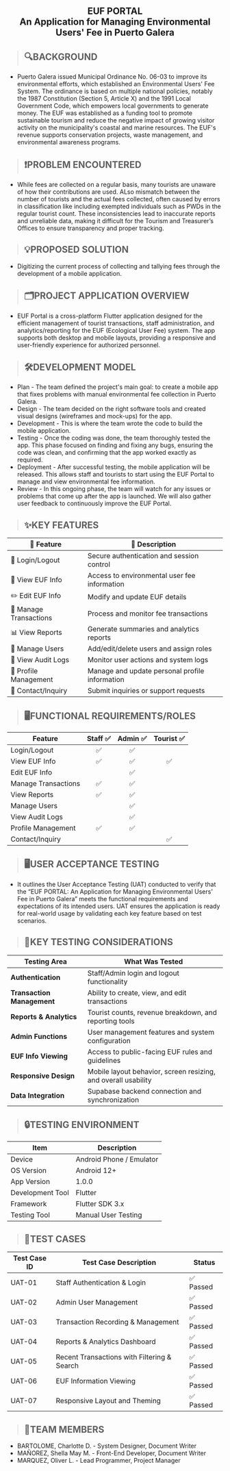 <h2 align="center">EUF PORTAL <br>An Application for Managing Environmental Users' Fee in Puerto Galera</h2>

> ### <h2>🔍BACKGROUND</h2>
- Puerto Galera issued Municipal Ordinance No. 06-03 to improve its environmental efforts, which established an Environmental Users' Fee System. The ordinance is based on multiple national policies, notably the 1987 Constitution (Section 5, Article X) and the 1991 Local Government Code, which empowers local governments to generate money. The EUF was established as a funding tool to promote sustainable tourism and reduce the negative impact of growing visitor activity on the municipality's coastal and marine resources. The EUF's revenue supports conservation projects, waste management, and environmental awareness programs.

> ### <h2>❗PROBLEM ENCOUNTERED</h2>
- While fees are collected on a regular basis, many tourists are unaware of how their contributions are used. ALso mismatch between the number of tourists and the actual fees collected, often caused by errors in classification like including exempted individuals such as PWDs in the regular tourist count. These inconsistencies lead to inaccurate reports and unreliable data, making it difficult for  the Tourism and Treasurer’s Offices to ensure transparency and proper tracking.

> ### <h2>💡PROPOSED SOLUTION</h2>
- Digitizing the current process of collecting and tallying fees through the development of a mobile application.
  
> ### <h2>🗂️PROJECT APPLICATION OVERVIEW</h2>
- EUF Portal is a cross-platform Flutter application designed for the efficient management of tourist transactions, staff administration, and analytics/reporting for the EUF (Ecological User Fee) system. The app supports both desktop and mobile layouts, providing a responsive and user-friendly experience for authorized personnel.

> ### <h2>🛠️DEVELOPMENT MODEL</h2>
- Plan - The team defined the project's main goal: to create a mobile app that fixes problems with manual environmental fee collection in Puerto Galera.
- Design - The team decided on the right software tools and created visual designs (wireframes and mock-ups) for the app.
- Development - This is where the team wrote the code to build the mobile application.
- Testing - Once the coding was done, the team thoroughly tested the app. This phase focused on finding and fixing any bugs, ensuring the code was clean, and confirming that the app worked exactly as required.
- Deployment - After successful testing, the mobile application will be released. This allows staff and tourists to start using the EUF Portal to manage and view environmental fee information.
- Review - In this ongoing phase, the team will watch for any issues or problems that come up after the app is launched. We will also gather user feedback to continuously improve the EUF Portal.
  
> ### <h2>✨KEY FEATURES</h2>
| 🌟 **Feature**             | 📝 **Description**                                                               | 
|----------------------------|----------------------------------------------------------------------------------|
| 🔐 Login/Logout            | Secure authentication and session control                                        |
| 📄 View EUF Info           | Access to environmental user fee information                                    | 
| ✏️ Edit EUF Info           | Modify and update EUF details                                                    |
| 💼 Manage Transactions     | Process and monitor fee transactions                                            | 
| 📊 View Reports            | Generate summaries and analytics reports                                        | 
| 👥 Manage Users            | Add/edit/delete users and assign roles                                          |
| 📜 View Audit Logs         | Monitor user actions and system logs                                            |
| 🙍 Profile Management      | Manage and update personal profile information                                  |
| 📩 Contact/Inquiry         | Submit inquiries or support requests                                            |

> ### <h2>🖥️FUNCTIONAL REQUIREMENTS/ROLES</h2>
| **Feature**             | **Staff** ✅ | **Admin** ✅ | **Tourist** ✅ |
|-------------------------|:------------:|:------------:|:--------------:|
| Login/Logout            | ✅           | ✅           |                |
| View EUF Info           | ✅           | ✅           | ✅             |
| Edit EUF Info           |              | ✅           |                |
| Manage Transactions     | ✅           | ✅           |                |
| View Reports            | ✅           | ✅           |                |
| Manage Users            |              | ✅           |                |
| View Audit Logs         |              | ✅           |                |
| Profile Management      | ✅           | ✅           |                |
| Contact/Inquiry         |              |              | ✅             |

> ### <h2>🖥️USER ACCEPTANCE TESTING</h2>
- It outlines the User Acceptance Testing (UAT) conducted to verify that the “EUF PORTAL: An Application for Managing Environmental Users' Fee in Puerto Galera”  meets the functional requirements and expectations of its intended users. UAT ensures the application is ready for real-world usage by validating each key feature based on test scenarios.

> ### <h2>🔧KEY TESTING CONSIDERATIONS</h2>
| **Testing Area**           | **What Was Tested**                                            |
| -------------------------- | -------------------------------------------------------------- |
| **Authentication**         | Staff/Admin login and logout functionality                     |
| **Transaction Management** | Ability to create, view, and edit transactions                 |
| **Reports & Analytics**    | Tourist counts, revenue breakdown, and reporting tools         |
| **Admin Functions**        | User management features and system configuration              |
| **EUF Info Viewing**       | Access to public-facing EUF rules and guidelines               |
| **Responsive Design**      | Mobile layout behavior, screen resizing, and overall usability |
| **Data Integration**       | Supabase backend connection and synchronization                |

> ### <h2>🔒TESTING ENVIRONMENT</h2>
| **Item**            | **Description**               |
|---------------------|-------------------------------|
| Device           | Android Phone / Emulator      |
| OS Version       | Android 12+                   |
| App Version      | 1.0.0                         |
| Development Tool | Flutter                       |
| Framework        | Flutter SDK 3.x               |
| Testing Tool     | Manual User Testing           |

> ### <h2>📝TEST CASES</h2>
| Test Case ID | Test Case Description                       | Status             |
| ------------ | ------------------------------------------- | ------------------ |
| UAT-01       | Staff Authentication & Login                | ✅ Passed           |
| UAT-02       | Admin User Management                       | ✅ Passed           |
| UAT-03       | Transaction Recording & Management          | ✅ Passed           |
| UAT-04       | Reports & Analytics Dashboard               | ✅ Passed           |
| UAT-05       | Recent Transactions with Filtering & Search | ✅ Passed           |
| UAT-06       | EUF Information Viewing                     | ✅ Passed           |
| UAT-07       | Responsive Layout and Theming               | ✅ Passed           |

> ### <h2>👥TEAM MEMBERS</h2>
- BARTOLOME, Charlotte D. - System Designer, Document Writer
- MAÑOREZ, Shella May M. - Front-End Developer, Document Writer
- MARQUEZ, Oliver L. - Lead Programmer, Project Manager




